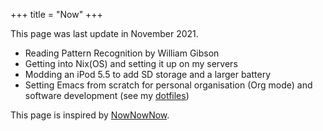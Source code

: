 +++
title = "Now"
+++

This page was last update in November 2021.

* Reading Pattern Recognition by William Gibson
* Getting into Nix(OS) and setting it up on my servers
* Modding an iPod 5.5 to add SD storage and a larger battery
* Setting Emacs from scratch for personal organisation (Org mode) and software 
  development (see my [dotfiles](https://github.com/bahlo/dotfiles))

This page is inspired by [NowNowNow](https://nownownow.com).
